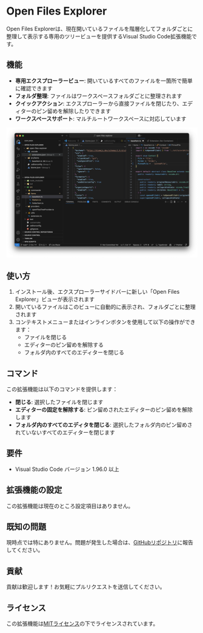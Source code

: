 # Open Files Explorer

Open Files Explorerは、現在開いているファイルを階層化してフォルダごとに整理して表示する専用のツリービューを提供するVisual Studio Code拡張機能です。

## 機能

- **専用エクスプローラービュー**: 開いているすべてのファイルを一箇所で簡単に確認できます
- **フォルダ整理**: ファイルはワークスペースフォルダごとに整理されます
- **クイックアクション**: エクスプローラーから直接ファイルを閉じたり、エディターのピン留めを解除したりできます
- **ワークスペースサポート**: マルチルートワークスペースに対応しています

![Open Files Explorer](media/screenshot.png)

## 使い方

1. インストール後、エクスプローラーサイドバーに新しい「Open Files Explorer」ビューが表示されます
2. 開いているファイルはこのビューに自動的に表示され、フォルダごとに整理されます
3. コンテキストメニューまたはインラインボタンを使用して以下の操作ができます：
   - ファイルを閉じる
   - エディターのピン留めを解除する
   - フォルダ内のすべてのエディターを閉じる

## コマンド

この拡張機能は以下のコマンドを提供します：

- **閉じる**: 選択したファイルを閉じます
- **エディターの固定を解除する**: ピン留めされたエディターのピン留めを解除します
- **フォルダ内のすべてのエディタを閉じる**: 選択したフォルダ内のピン留めされていないすべてのエディターを閉じます

## 要件

- Visual Studio Code バージョン 1.96.0 以上

## 拡張機能の設定

この拡張機能は現在のところ設定項目はありません。

## 既知の問題

現時点では特にありません。問題が発生した場合は、[GitHubリポジトリ](https://github.com/shouki-s/open-files-explorer/issues)に報告してください。

## 貢献

貢献は歓迎します！お気軽にプルリクエストを送信してください。

## ライセンス

この拡張機能は[MITライセンス](LICENSE)の下でライセンスされています。
